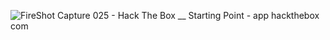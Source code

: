 ![FireShot Capture 025 - Hack The Box __ Starting Point - app hackthebox com](https://user-images.githubusercontent.com/91378841/148645317-62f0d7b2-9e83-4980-8f1b-a6371a2e80cf.png)
